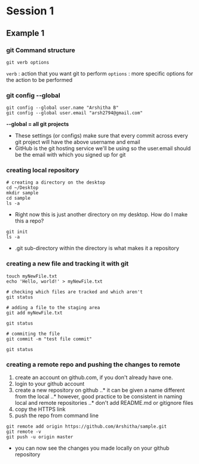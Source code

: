 # Session 1

## Example 1

### git Command structure
`git verb options`

`verb` : action that you want git to perform
`options` : more specific options for the action to be performed

### git config --global

``` 
git config --global user.name "Arshitha B" 
git config --global user.email "arsh2794@gmail.com"
```

**--global = all git projects**

* These settings (or configs) make sure that every commit across every git project will have the above username and email
* GitHub is the git hosting service we'll be using so the user.email should be the email with which you signed up for git

### creating local repository
```
# creating a directory on the desktop
cd ~/Desktop 
mkdir sample
cd sample
ls -a
```
* Right now this is just another directory on my desktop. How do I make this a repo?

```
git init 
ls -a 
```

* .git sub-directory within the directory is what makes it a repository 

### creating a new file and tracking it with git
```
touch myNewFile.txt 
echo 'Hello, world!' > myNewFile.txt

# checking which files are tracked and which aren't
git status 

# adding a file to the staging area 
git add myNewFile.txt 

git status 

# commiting the file 
git commit -m "test file commit" 

git status 
```

### creating a remote repo and pushing the changes to remote
1. create an account on github.com, if you don't already have one. 
2. login to your github account 
3. create a new repository on github
..* it can be given a name different from the local 
..* however, good practice to be consistent in naming local and remote repositories 
..* don't add README.md or gitignore files
4. copy the HTTPS link 
5. push the repo from command line 

```
git remote add origin https://github.com/Arshitha/sample.git
git remote -v
git push -u origin master
```

* you can now see the changes you made locally on your github repository 











